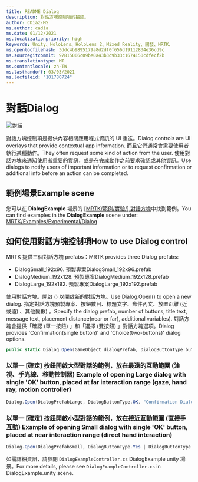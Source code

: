 ```yaml
---
title: README_Dialog
description: 對話方塊控制項的描述。
author: CDiaz-MS
ms.author: cadia
ms.date: 01/12/2021
ms.localizationpriority: high
keywords: Unity、HoloLens、HoloLens 2、Mixed Reality、開發、MRTK、
ms.openlocfilehash: 3ddc4b9895179a8d2df0f656d19112834e36cd9c
ms.sourcegitcommit: 97815006c09be0a43b3d9b33c1674150cdfecf2b
ms.translationtype: MT
ms.contentlocale: zh-TW
ms.lasthandoff: 03/03/2021
ms.locfileid: "101780724"
---
```

# <a name="dialog"></a><span data-ttu-id="30d10-104">對話</span><span class="sxs-lookup"><span data-stu-id="30d10-104">Dialog</span></span>

![對話](../../Images/Dialog/MRTK_UX_Dialog_Main.png)

<span data-ttu-id="30d10-106">對話方塊控制項是提供內容相關應用程式資訊的 UI 重迭。</span><span class="sxs-lookup"><span data-stu-id="30d10-106">Dialog controls are UI overlays that provide contextual app information.</span></span> <span data-ttu-id="30d10-107">而且它們通常會需要使用者執行某種動作。</span><span class="sxs-lookup"><span data-stu-id="30d10-107">They often request some kind of action from the user.</span></span> <span data-ttu-id="30d10-108">使用對話方塊來通知使用者重要的資訊，或是在完成動作之前要求確認或其他資訊。</span><span class="sxs-lookup"><span data-stu-id="30d10-108">Use dialogs to notify users of important information or to request confirmation or additional info before an action can be completed.</span></span>

## <a name="example-scene"></a><span data-ttu-id="30d10-109">範例場景</span><span class="sxs-lookup"><span data-stu-id="30d10-109">Example scene</span></span>

<span data-ttu-id="30d10-110">您可以在 **DialogExample** 場景的 [ [MRTK/範例/實驗/] 對話方塊](https://github.com/microsoft/MixedRealityToolkit-Unity/tree/mrtk_development/Assets/MRTK/SDK/Experimental/Dialog)中找到範例。</span><span class="sxs-lookup"><span data-stu-id="30d10-110">You can find examples in the **DialogExample** scene under: [MRTK/Examples/Experimental/Dialog](https://github.com/microsoft/MixedRealityToolkit-Unity/tree/mrtk_development/Assets/MRTK/SDK/Experimental/Dialog)</span></span>

## <a name="how-to-use-dialog-control"></a><span data-ttu-id="30d10-111">如何使用對話方塊控制項</span><span class="sxs-lookup"><span data-stu-id="30d10-111">How to use Dialog control</span></span>

<span data-ttu-id="30d10-112">MRTK 提供三個對話方塊 prefabs：</span><span class="sxs-lookup"><span data-stu-id="30d10-112">MRTK provides three Dialog prefabs:</span></span>

- <span data-ttu-id="30d10-113">DialogSmall_192x96. 預製專案</span><span class="sxs-lookup"><span data-stu-id="30d10-113">DialogSmall_192x96.prefab</span></span>
- <span data-ttu-id="30d10-114">DialogMedium_192x128. 預製專案</span><span class="sxs-lookup"><span data-stu-id="30d10-114">DialogMedium_192x128.prefab</span></span>
- <span data-ttu-id="30d10-115">DialogLarge_192x192. 預製專案</span><span class="sxs-lookup"><span data-stu-id="30d10-115">DialogLarge_192x192.prefab</span></span>

<span data-ttu-id="30d10-116">使用對話方塊。開啟 () 以開啟新的對話方塊。</span><span class="sxs-lookup"><span data-stu-id="30d10-116">Use Dialog.Open() to open a new dialog.</span></span> <span data-ttu-id="30d10-117">指定對話方塊預製專案、按鈕數目、標題文字、郵件內文、放置距離 (近或遠) 、其他變數) 。</span><span class="sxs-lookup"><span data-stu-id="30d10-117">Specify the dialog prefab, number of buttons, title text, message text, placement distance(near or far), additional variables).</span></span> <span data-ttu-id="30d10-118">對話方塊會提供「確認 (單一按鈕) 」和「選擇 (雙按鈕) 」對話方塊選項。</span><span class="sxs-lookup"><span data-stu-id="30d10-118">Dialog provides 'Confirmation(single button)' and 'Choice(two-buttons)' dialog options.</span></span>

```c#
public static Dialog Open(GameObject dialogPrefab, DialogButtonType buttons, string title, string message, bool placeForNearInteraction, System.Object variable = null)
```

### <a name="example-of-opening-large-dialog-with-single-ok-button-placed-at-far-interaction-range-gaze-hand-ray-motion-controller"></a><span data-ttu-id="30d10-119">以單一 [確定] 按鈕開啟大型對話的範例，放在最遠的互動範圍 (注視、手光線、移動控制器) </span><span class="sxs-lookup"><span data-stu-id="30d10-119">Example of opening Large dialog with single 'OK' button, placed at far interaction range (gaze, hand ray, motion controller)</span></span>

```c#
Dialog.Open(DialogPrefabLarge, DialogButtonType.OK, "Confirmation Dialog, Large, Far", "This is an example of a large dialog with only one button, placed at far interaction range", false);
```

### <a name="example-of-opening-small-dialog-with-single-ok-button-placed-at-near-interaction-range-direct-hand-interaction"></a><span data-ttu-id="30d10-120">以單一 [確定] 按鈕開啟小型對話的範例，放在接近互動範圍 (直接手互動) </span><span class="sxs-lookup"><span data-stu-id="30d10-120">Example of opening Small dialog with single 'OK' button, placed at near interaction range (direct hand interaction)</span></span>

```c#
Dialog.Open(DialogPrefabSmall, DialogButtonType.Yes | DialogButtonType.No, "Confirmation Dialog, Small, Far", "This is an example of a small dialog with a choice message, placed at near interaction range", true);
```

<span data-ttu-id="30d10-121">如需詳細資訊，請參閱 `DialogExampleController.cs` DialogExample unity 場景。</span><span class="sxs-lookup"><span data-stu-id="30d10-121">For more details, please see `DialogExampleController.cs` in DialogExample.unity scene.</span></span>
